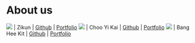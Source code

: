 # About us

![](https://via.placeholder.com/100.png?text=Photo) |   Zikun   | [Github](https://github.com/Yzkkk) | [Portfolio](docs/team/Zikun.md)
![](https://via.placeholder.com/100.png?text=Photo) | Choo Yi Kai | [Github](https://github.com/chooyikai/) | [Portfolio](docs/team/johndoe.md)
![](https://via.placeholder.com/100.png?text=Photo) | Bang Hee Kit | [Github](https://github.com/heekit73098/) | [Portfolio](docs/team/johndoe.md)
